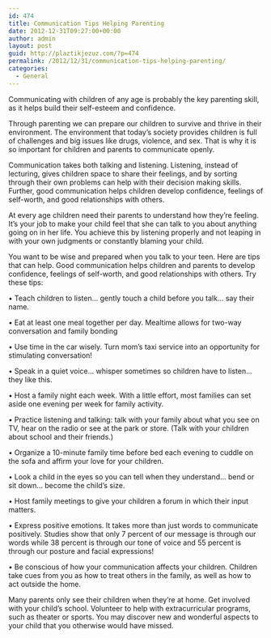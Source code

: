 ```yaml
---
id: 474
title: Communication Tips Helping Parenting
date: 2012-12-31T09:27:00+00:00
author: admin
layout: post
guid: http://plaztikjezuz.com/?p=474
permalink: /2012/12/31/communication-tips-helping-parenting/
categories:
  - General
---
```

Communicating with children of any age is probably the key parenting skill, as it helps build their self-esteem and confidence.

Through parenting we can prepare our children to survive and thrive in their environment. The environment that today&#8217;s society provides children is full of challenges and big issues like drugs, violence, and sex. That is why it is so important for children and parents to communicate openly.

Communication takes both talking and listening. Listening, instead of lecturing, gives children space to share their feelings, and by sorting through their own problems can help with their decision making skills. Further, good communication helps children develop confidence, feelings of self-worth, and good relationships with others.

At every age children need their parents to understand how they&#8217;re feeling. It&#8217;s your job to make your child feel that she can talk to you about anything going on in her life. You achieve this by listening properly and not leaping in with your own judgments or constantly blaming your child.

You want to be wise and prepared when you talk to your teen. Here are tips that can help. Good communication helps children and parents to develop confidence, feelings of self-worth, and good relationships with others. Try these tips:

• Teach children to listen&#8230; gently touch a child before you talk&#8230; say their name.
  
• Eat at least one meal together per day. Mealtime allows for two-way conversation and family bonding
  
• Use time in the car wisely. Turn mom’s taxi service into an opportunity for stimulating conversation!
  
• Speak in a quiet voice&#8230; whisper sometimes so children have to listen&#8230; they like this.
  
• Host a family night each week. With a little effort, most families can set aside one evening per week for family activity.
  
• Practice listening and talking: talk with your family about what you see on TV, hear on the radio or see at the park or store. (Talk with your children about school and their friends.)
  
• Organize a 10-minute family time before bed each evening to cuddle on the sofa and affirm your love for your children.
  
• Look a child in the eyes so you can tell when they understand&#8230; bend or sit down&#8230; become the child&#8217;s size.
  
• Host family meetings to give your children a forum in which their input matters.
  
• Express positive emotions. It takes more than just words to communicate positively. Studies show that only 7 percent of our message is through our words while 38 percent is through our tone of voice and 55 percent is through our posture and facial expressions!
  
• Be conscious of how your communication affects your children. Children take cues from you as how to treat others in the family, as well as how to act outside the home.

Many parents only see their children when they&#8217;re at home. Get involved with your child&#8217;s school. Volunteer to help with extracurricular programs, such as theater or sports. You may discover new and wonderful aspects to your child that you otherwise would have missed.